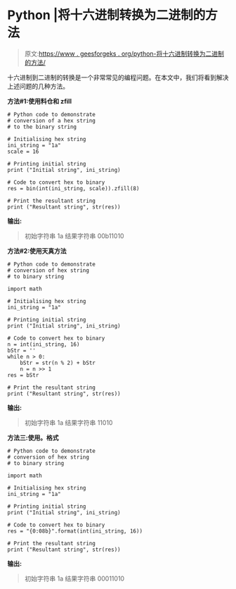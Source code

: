 # Python |将十六进制转换为二进制的方法

> 原文:[https://www . geesforgeks . org/python-将十六进制转换为二进制的方法/](https://www.geeksforgeeks.org/python-ways-to-convert-hex-into-binary/)

十六进制到二进制的转换是一个非常常见的编程问题。在本文中，我们将看到解决上述问题的几种方法。

**方法#1:使用料仓和 zfill**

```
# Python code to demonstrate 
# conversion of a hex string
# to the binary string

# Initialising hex string
ini_string = "1a"
scale = 16

# Printing initial string
print ("Initial string", ini_string)

# Code to convert hex to binary
res = bin(int(ini_string, scale)).zfill(8)

# Print the resultant string
print ("Resultant string", str(res))
```

**输出:**

> 初始字符串 1a
> 结果字符串 00b11010

**方法#2:使用天真方法**

```
# Python code to demonstrate 
# conversion of hex string
# to binary string

import math

# Initialising hex string
ini_string = "1a"

# Printing initial string
print ("Initial string", ini_string)

# Code to convert hex to binary
n = int(ini_string, 16) 
bStr = ''
while n > 0:
    bStr = str(n % 2) + bStr
    n = n >> 1    
res = bStr

# Print the resultant string
print ("Resultant string", str(res))
```

**输出:**

> 初始字符串 1a
> 结果字符串 11010

**方法三:使用。格式**

```
# Python code to demonstrate 
# conversion of hex string
# to binary string

import math

# Initialising hex string
ini_string = "1a"

# Printing initial string
print ("Initial string", ini_string)

# Code to convert hex to binary
res = "{0:08b}".format(int(ini_string, 16))

# Print the resultant string
print ("Resultant string", str(res))
```

**输出:**

> 初始字符串 1a
> 结果字符串 00011010